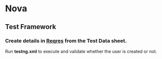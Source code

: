 # Nova

## Test Framework 
### Create details in [Reqres](https://reqres.in/) from the Test Data sheet.

Run **testng.xml** to execute and validate whether the user is created or not.

